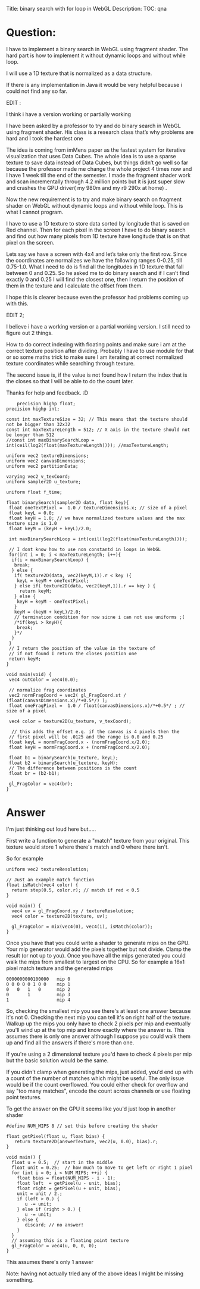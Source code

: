 Title: binary search with for loop in WebGL
Description:
TOC: qna

# Question:

I have to implement a binary search in WebGL using fragment shader. The hard part is how to implement it without dynamic loops and without while loop. 

I will use a 1D texture that is normalized as a data structure. 

If there is any implementation in Java it would be very helpful because i could not find any so far. 

EDIT :

I think i have a version working or partially working 

I have been asked by a professor to try and do binary search in WebGL using fragment shader. His class is a research class that’s why problems are hard and I took the hardest one

The idea is coming from imMens paper as the fastest system for iterative visualization that uses Data Cubes. The whole idea is to use a sparse texture to save data instead of Data Cubes, but things didn’t go well so far because the professor made me change the whole project 4 times now and I have 1 week till the end of the semester. I made the fragment shader work and scan incrementally through 4.2 million points but it is just super slow and crashes the GPU driver( my 980m and my r9 290x at home) .

Now the new requirement is to try and make binary search on fragment shader on WebGL without dynamic loops and without while loop. This is what I cannot program.

I have to use a 1D texture to store data sorted by longitude that is saved on Red channel. Then for each pixel in the screen I have to do binary search and find out how many pixels from 1D texture have longitude that is on that pixel on the screen.

Lets say we have a screen with 4x4 and let’s take only the first row. Since the coordinates are normalizes we have the following ranges 0-0.25, till 0.75-1.0. What I need to do is find all the longitudes in 1D texture that fall between 0 and 0.25. So he asked me to do binary search and if I can’t find exactly 0 and 0.25 I will find the closest one, then I return the position of them in the texture and I calculate the offset from them.

I hope this is clearer because even the professor had problems coming up with this. 

EDIT 2; 

I believe i have a working version or a partial working version. I still need to figure out 2 things. 

How to do correct indexing with floating points and make sure i am at the correct texture position after dividing. Probably I have to use module for that or so some maths trick to make sure I am iterating at correct normalized texture coordinates while searching through texture. 

The second issue is, if the value is not found how I return the index that is the closes so that I will be able to do the count later. 

Thanks for help and feedback. :D 

        precision highp float;
    precision highp int;
     
    const int maxTextureSize = 32; // This means that the texture should not be bigger than 32x32
    const int maxTextureLength = 512; // X axis in the texture should not be longer than 512
    //const int maxBinarySearchLoop = int(ceil(log2(float(maxTextureLength)))); //maxTextureLength;
    
    uniform vec2 textureDimensions;
    uniform vec2 canvasDimensions;
    uniform vec2 partitionData;
    
    varying vec2 v_texCoord;
    uniform sampler2D u_texture;
    
    uniform float f_time;
    
    float binarySearch(sampler2D data, float key){
     float oneTextPixel =  1.0 / textureDimensions.x; // size of a pixel 
     float keyL = 0.0; 
     float keyH = 1.0; // we have normalized texture values and the max texture size is 1.0
     float keyM = (keyH + keyL)/2.0;
     
     int maxBinarySearchLoop = int(ceil(log2(float(maxTextureLength))));
     
     // I dont know how to use non constantd in loops in WebGL 
     for(int i = 0; i < maxTextureLength; i++){
      if(i > maxBinarySearchLoop) {
       break;
      } else {
       if( texture2D(data, vec2(keyM,1)).r < key ){
        keyL = keyM + oneTextPixel;
       } else if( texture2D(data, vec2(keyM,1)).r == key ) {
         return keyM;
       } else {
        keyH = keyM - oneTextPixel;
       }
       keyM = (keyH + keyL)/2.0;
       // termination condition for now sicne i can not use uniforms ;(
       /*if(keyL > keyH){
        break;
       }*/
      }
     }
     // I return the position of the value in the texture of 
     // if not found I return the closes position one 
     return keyM;
    }
    
    void main(void) { 
     vec4 outColor = vec4(0.0);
     
     // normalize frag coordinates
     vec2 normFragCoord = vec2( gl_FragCoord.st / (float(canvasDimensions.x)/*+0.5*/) );
     float oneFragPixel =  1.0 / float(canvasDimensions.x)/*+0.5*/ ; // size of a pixel
     
     vec4 color = texture2D(u_texture, v_texCoord);
     
      // this adds the offset e.g. if the canvas is 4 pixels then the
     // first pixel will be .0125 and the range is 0.0 and 0.25
     float keyL = normFragCoord.x - (normFragCoord.x/2.0); 
     float keyH = normFragCoord.x + (normFragCoord.x/2.0);
     
     float b1 = binarySearch(u_texture, keyL);
     float b2 = binarySearch(u_texture, keyH);
     // The difference between positions is the count
     float br = (b2-b1);
      
     gl_FragColor = vec4(br);
    }



# Answer

I'm just thinking out loud here but.....

First write a function to generate a "match" texture from your original. This texture would store 1 where there's match and 0 where there isn't.

So for example

    uniform vec2 textureResolution;

    // Just an example match function
    float isMatch(vec4 color) {
      return step(0.5, color.r); // match if red < 0.5
    }

    void main() {
      vec4 uv = gl_FragCoord.xy / textureResolution;
      vec4 color = texture2D(texture, uv);

      gl_FragColor = mix(vec4(0), vec4(1), isMatch(color));
    }

Once you have that you could write a shader to generate mips on the GPU. Your mip generator would add the pixels together but not divide. Clamp the result (or not up to you). Once you have all the mips generated you could walk the mips from smallest to largest on the CPU. So for example a 16x1 pixel match texture and the generated mips

    0000000000100000   mip 0
    0 0 0 0 0 1 0 0    mip 1 
    0   0   1   0      mip 2 
    0       1          mip 3
    1                  mip 4

So, checking the smallest mip you see there's at least one answer because it's not 0. Checking the next mip you can tell it's on right half of the texture. Walkup up the mips you only have to check 2 pixels per mip and eventually you'll wind up at the top mip and know exactly where the answer is. This assumes there is only one answer although I suppose you could walk them up and find all the answers if there's more than one.

If you're using a 2 dimensional texture you'd have to check 4 pixels per mip but the basic solution would be the same. 

If you didn't clamp when generating the mips, just added, you'd end up with a count of the number of matches which might be useful. The only issue would be if the count overflowed. You could either check for overflow and say "too many matches", encode the count across channels or use floating point textures.

To get the answer on the GPU it seems like you'd just loop in another shader

    #define NUM_MIPS 8 // set this before creating the shader

    float getPixel(float u, float bias) {
       return texture2D(answerTexture, vec2(u, 0.0), bias).r;
    }

    void main() {
      float u = 0.5;  // start in the middle
      float unit = 0.25;  // how much to move to get left or right 1 pixel
      for (int i = 0; i < NUM_MIPS; ++i) {
        float bias = float(NUM_MIPS - i - 1);
        float left  = getPixel(u - unit, bias);
        float right = getPixel(u + unit, bias);
        unit = unit / 2.;
        if (left > 0.) {
           u -= unit;
        } else if (right > 0.) {
           u -= unit;
        } else {
           discard; // no answer!
        }
      }   
      // assuming this is a floating point texture
      gl_FragColor = vec4(u, 0, 0, 0);
    }

This assumes there's only 1 answer

Note: having not actually tried any of the above ideas I might be missing something.




